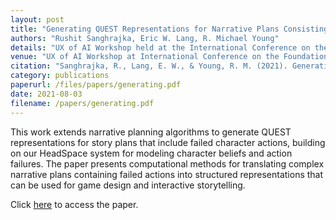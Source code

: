 ```yaml
---
layout: post
title: "Generating QUEST Representations for Narrative Plans Consisting of Failed Actions"
authors: "Rushit Sanghrajka, Eric W. Lang, R. Michael Young"
details: "UX of AI Workshop held at the International Conference on the Foundations of Digital Games (FDG'21), 2021."
venue: "UX of AI Workshop at International Conference on the Foundations of Digital Games, FDG 2021"
citation: "Sanghrajka, R., Lang, E. W., & Young, R. M. (2021). Generating QUEST Representations for Narrative Plans Consisting of Failed Actions. UX of AI Workshop held at the International Conference on the Foundations of Digital Games (FDG'21)."
category: publications
paperurl: /files/papers/generating.pdf
date: 2021-08-03
filename: /papers/generating.pdf
---
```


This work extends narrative planning algorithms to generate QUEST representations for story plans that include failed character actions, building on our HeadSpace system for modeling character beliefs and action failures. The paper presents computational methods for translating complex narrative plans containing failed actions into structured representations that can be used for game design and interactive storytelling. 

Click [here](/files/papers/generating.pdf) to access the paper.